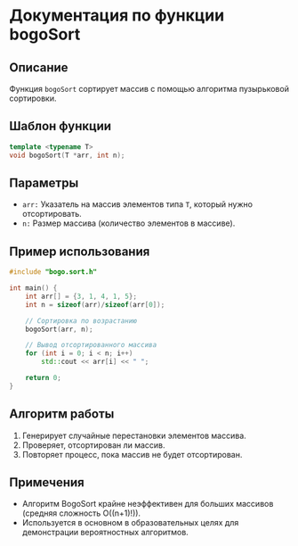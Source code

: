# Документация по функции bogoSort

## Описание

Функция `bogoSort` сортирует массив с помощью алгоритма пузырьковой сортировки.

## Шаблон функции

```cpp
template <typename T>
void bogoSort(T *arr, int n);
```

## Параметры

- `arr:` Указатель на массив элементов типа `T`, который нужно отсортировать.
- `n:` Размер массива (количество элементов в массиве).

## Пример использования

```cpp
#include "bogo.sort.h"

int main() {
    int arr[] = {3, 1, 4, 1, 5};
    int n = sizeof(arr)/sizeof(arr[0]);

    // Сортировка по возрастанию
    bogoSort(arr, n);

    // Вывод отсортированного массива
    for (int i = 0; i < n; i++)
        std::cout << arr[i] << " ";

    return 0;
}
```

## Алгоритм работы

1. Генерирует случайные перестановки элементов массива.
2. Проверяет, отсортирован ли массив.
3. Повторяет процесс, пока массив не будет отсортирован.

## Примечения

- Алгоритм BogoSort крайне неэффективен для больших массивов (средняя сложность O((n+1)!)).
- Используется в основном в образовательных целях для демонстрации вероятностных алгоритмов.
